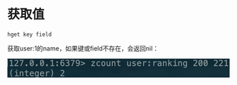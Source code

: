 # 获取值

```text
hget key field
```

获取user:1的name，如果键或field不存在，会返回nil：

![](../../.gitbook/assets/image%20%2847%29.png)

